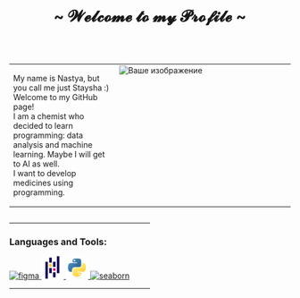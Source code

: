 <body>
  <center>
<h1 align="center">~ 𝓦𝓮𝓵𝓬𝓸𝓶𝓮 𝓽𝓸 𝓶𝔂 𝓟𝓻𝓸𝓯𝓲𝓵𝓮 ~</h1>
<br>
<div align="center">
   </div>
<br>
    <table align="center">
  <tr>
    <td width="50%" valign="top">
      <!-- Здесь ваш текст -->
      <p>My name is Nastya, but you call me just Staysha :) <br> Welcome to my GitHub page! <br> I am a chemist who decided to learn programming: data analysis and machine learning. Maybe I will get to AI as well. <br> I want to develop medicines using programming.</p>
      <!-- Дополнительная информация: навыки, проекты и т.д. -->
    </td>
   <td width="50%" valign="top">
      <img src="https://i.pinimg.com/1200x/1e/e6/54/1ee654f04d664cf6d985c4fd8996a38e.jpg" alt="Ваше изображение" width="300px" align="right">
    </td>
  </tr>
</table>
 <div style="display: flex; align-items: flex-start;">
  <div style="width: 50%; padding-right: 20px;">
    
  ___
    
<h3 align="left">Languages and Tools:</h3>
<p align="left"> <a href="https://www.figma.com/" target="_blank" rel="noreferrer"> <img src="https://www.vectorlogo.zone/logos/figma/figma-icon.svg" alt="figma" width="40" height="40"/> </a> <a href="https://pandas.pydata.org/" target="_blank" rel="noreferrer"> <img src="https://raw.githubusercontent.com/devicons/devicon/2ae2a900d2f041da66e950e4d48052658d850630/icons/pandas/pandas-original.svg" alt="pandas" width="40" height="40"/> </a> <a href="https://www.python.org" target="_blank" rel="noreferrer"> <img src="https://raw.githubusercontent.com/devicons/devicon/master/icons/python/python-original.svg" alt="python" width="40" height="40"/> </a> <a href="https://seaborn.pydata.org/" target="_blank" rel="noreferrer"> <img src="https://seaborn.pydata.org/_images/logo-mark-lightbg.svg" alt="seaborn" width="40" height="40"/> </a> </p>

___

